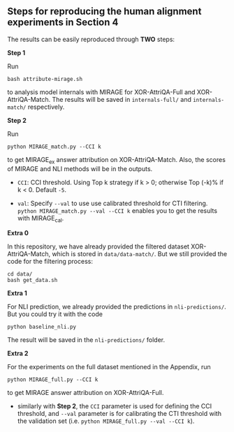 ## Steps for reproducing the human alignment experiments in Section 4

The results can be easily reproduced through **TWO** steps:

**Step 1** 

Run 
```
bash attribute-mirage.sh
```
to analysis model internals with MIRAGE for XOR-AttriQA-Full and XOR-AttriQA-Match. The results will be saved in ``internals-full/`` and ``internals-match/`` respectively.

**Step 2** 

Run 
```
python MIRAGE_match.py --CCI k
```
to get MIRAGE<sub>ex</sub> answer attribution on XOR-AttriQA-Match. Also, the scores of MIRAGE and NLI methods will be in the outputs.

- ``CCI``: CCI threshold. Using Top k strategy if k > 0; otherwise Top (-k)% if k < 0. Default ``-5``.

- ``val``: Specify ``--val`` to use use calibrated threshold for CTI filtering. ``python MIRAGE_match.py --val --CCI k`` enables you to get the results with MIRAGE<sub>cal</sub>.

**Extra 0**

In this repository, we have already provided the filtered dataset XOR-AttriQA-Match, which is stored in ``data/data-match/``. But we still provided the code for the filtering process:
```
cd data/
bash get_data.sh
```

**Extra 1**

For NLI prediction, we already provided the predictions in ``nli-predictions/``. But you could try it with the code
```
python baseline_nli.py
```
The result will be saved in the ``nli-predictions/`` folder.

**Extra 2**

For the experiments on the full dataset mentioned in the Appendix, run 
```
python MIRAGE_full.py --CCI k
```
to get MIRAGE answer attribution on XOR-AttriQA-Full. 

- similarly with **Step 2**, the ``CCI`` parameter is used for defining the CCI threshold, and ``--val`` parameter is for calibrating the CTI threshold with the validation set (i.e. ``python MIRAGE_full.py --val --CCI k``).






